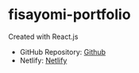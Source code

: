 # fisayomi-portfolio

Created with React.js


- GitHub Repository: [Github](https://github.com/OlaleyeFisayo/fisayomi-portfolio)
- Netlify: [Netlify]((https://fisayomi-portfolio.vercel.app/))
